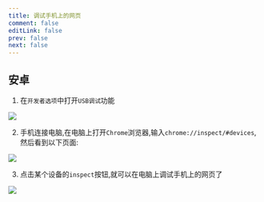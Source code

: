 ```yaml
---
title: 调试手机上的网页
comment: false
editLink: false
prev: false
next: false
---
```



## 安卓

1. 在`开发者选项`中打开`USB调试`功能

![](https://cdn.jsdelivr.net/gh/hhypygy/picx-images-hosting@master/55cfd8f197150ff510fadcb15e9c1dc-(2).2ob97ajqc9.webp)

2. 手机连接电脑,在电脑上打开`Chrome`浏览器,输入`chrome://inspect/#devices`,然后看到以下页面:

![](https://cdn.jsdelivr.net/gh/hhypygy/picx-images-hosting@master/image.67x6x32k4y.png)

3. 点击某个设备的`inspect`按钮,就可以在电脑上调试手机上的网页了

![](https://cdn.jsdelivr.net/gh/hhypygy/picx-images-hosting@master/image.4g48277a5h.webp)
